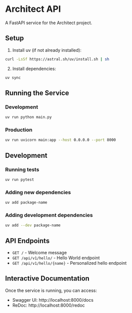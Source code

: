 # Architect API

A FastAPI service for the Architect project.

## Setup

1. Install uv (if not already installed):
```bash
curl -LsSf https://astral.sh/uv/install.sh | sh
```

2. Install dependencies:
```bash
uv sync
```

## Running the Service

### Development
```bash
uv run python main.py
```

### Production
```bash
uv run uvicorn main:app --host 0.0.0.0 --port 8000
```

## Development

### Running tests
```bash
uv run pytest
```

### Adding new dependencies
```bash
uv add package-name
```

### Adding development dependencies
```bash
uv add --dev package-name
```

## API Endpoints

- `GET /` - Welcome message
- `GET /api/v1/hello/` - Hello World endpoint
- `GET /api/v1/hello/{name}` - Personalized hello endpoint

## Interactive Documentation

Once the service is running, you can access:
- Swagger UI: http://localhost:8000/docs
- ReDoc: http://localhost:8000/redoc 